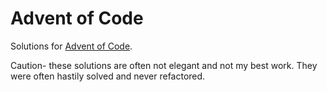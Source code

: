 # Advent of Code
Solutions for [Advent of Code](https://adventofcode.com/).

Caution- these solutions are often not elegant and not my best work. 
They were often hastily solved and never refactored.

